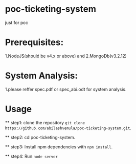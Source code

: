 # poc-ticketing-system
  just for poc

# Prerequisites:
  1.NodeJS(should be v4.x or above) and 
  2.MongoDb(v3.2.12)

# System Analysis: 
  1.please reffer spec.pdf or spec_abi.odt for system analysis.

# Usage
 ** step1: clone the repository `git clone https://github.com/abilashvemula/poc-ticketing-system.git`.

 ** step2: cd poc-ticketing-system.

 ** step3: Install npm dependencies with `npm install`.
 
 ** step4: Run `node server`

